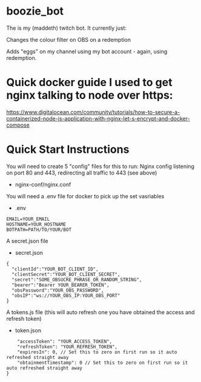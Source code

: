 # boozie_bot
The is my (maddeth) twitch bot. It currently just:

Changes the colour filter on OBS on a redemption

Adds "eggs" on my channel using my bot account - again, using redemption.

# Quick docker guide I used to get nginx talking to node over https:
https://www.digitalocean.com/community/tutorials/how-to-secure-a-containerized-node-js-application-with-nginx-let-s-encrypt-and-docker-compose

# Quick Start Instructions
You will need to create 5 "config" files for this to run:
Nginx config listening on port 80 and 443, redirecting all traffic to 443 (see above)
- nginx-conf/nginx.conf

You will need a .env file for docker to pick up the set vasriables
- .env
```
EMAIL=YOUR_EMAIL
HOSTNAME=YOUR_HOSTNAME
BOTPATH=PATH/TO/YOUR/BOT
```

A secret.json file
- secret.json
```
{
  "clientId":"YOUR_BOT_CLIENT_ID",
  "clientSecret":"YOUR_BOT_CLIENT_SECRET",
  "secret":"SOME_OBSUCRE_PHRASE_OR_RANDOM_STRING",
  "bearer":"Bearer YOUR_BEARER_TOKEN",
  "obsPassword":"YOUR_OBS_PASSWORD",
  "obsIP":"ws://YOUR_OBS_IP:YOUR_OBS_PORT"
}
```

A tokens.js file (this will auto refresh one you have obtained the access and refresh token)
- token.json
```{
    "accessToken": "YOUR_ACCESS_TOKEN",
    "refreshToken": "YOUR_REFRESH_TOKEN",
    "expiresIn": 0, // Set this to zero on first run so it auto refreshed straight away
    "obtainmentTimestamp": 0 // Set this to zero on first run so it auto refreshed straight away
}
```
